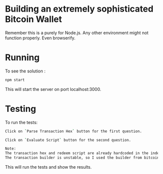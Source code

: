 # Building an extremely sophisticated Bitcoin Wallet
  Remember this is a purely for Node.js. Any other environment might not function properly.
  Even browserify.
  
# Running
  To see the solution :
  ```bash
  npm start
  ```
  This will start the server on port localhost:3000.

# Testing
  To run the tests:
  ```bash
  Click on `Parse Transaction Hex` button for the first question.
  ```
  ```bash
  Click on `Evaluate Script` button for the second question.
  ```
  ```bash
  Note: 
  The transaction hex and redeem script are already hardcoded in the index.js file.
  The transaction builder is unstable, so I used the builder from bitcoinjs-lib to save time.
  ```
  This will run the tests and show the results.


